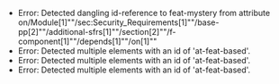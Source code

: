 * Error: Detected dangling id-reference to feat-mystery from attribute
        on/Module[1]""/sec:Security_Requirements[1]""/base-pp[2]""/additional-sfrs[1]""/section[2]""/f-component[1]""/depends[1]""/on[1]""
* Error: Detected multiple elements with an id of 'at-feat-based'.
* Error: Detected multiple elements with an id of 'at-feat-based'.
* Error: Detected multiple elements with an id of 'at-feat-based'.
